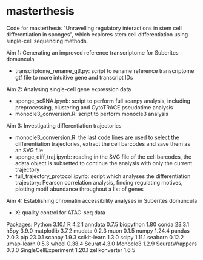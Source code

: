 # masterthesis
Code for masterthesis "Unravelling regulatory interactions in stem cell differentiation in sponges", which explores stem cell differentiation using single-cell sequencing methods. 

Aim 1: Generating an improved reference transcriptome for Suberites domuncula
* transcriptome_rename_gtf.py: script to rename reference transcriptome gtf file to more intuitive gene and transcript IDs

Aim 2: Analysing single-cell gene expression data
* sponge_scRNA.ipynb: script to perform full scanpy analysis, including preprocessing, clustering and CytoTRACE pseudotime analysis
* monocle3_conversion.R: script to perform monocle3 analysis

Aim 3: Investigating differentiation trajectories
* monocle3_conversion.R: the last code lines are used to select the differentiation trajectories, extract the cell barcodes and save them as an SVG file
* sponge_diff_traj.ipynb: reading in the SVG file of the cell barcodes, the adata object is subsetted to continue the analysis with only the current trajectory
* full_trajectory_protocol.ipynb: script which analyses the differentiation trajectory: Pearson correlation analysis, finding regulating motives, plotting motif abundance throughout a list of genes 

Aim 4: Establishing chromatin accessibility analyses in Suberites domuncula
* X: quality control for ATAC-seq data

Packages:
Python                  3.10.1
R                       4.2.1
anndata                 0.7.5
biopython               1.80
conda                   23.3.1
h5py                    3.9.0
matplotlib              3.7.2
mudata                  0.2.3
muon                    0.1.5
numpy                   1.24.4
pandas                  2.0.3
pip                     23.0.1
scanpy                  1.9.3
scikit-learn            1.3.0
scipy                   1.11.1
seaborn                 0.12.2
umap-learn              0.5.3
wheel                   0.38.4
Seurat                  4.3.0
Monocle3                1.2.9
SeuratWrappers          0.3.0
SingleCellExperiment    1.20.1
zellkonverter           1.6.5
